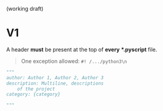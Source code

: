 (working draft)
# V1

A header **must** be present at the top of **every** **\*.pyscript** file. 
> One exception allowed: `#! /.../python3\n`
```python
"""
author: Author 1, Author 2, Author 3
description: Multiline, descriptions
	of the project
category: {category}

"""
```

